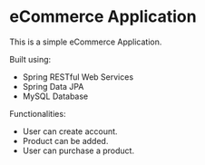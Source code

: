 # eCommerce Application

This is a simple eCommerce Application.

Built using:
- Spring RESTful Web Services
- Spring Data JPA
- MySQL Database

Functionalities:
- User can create account.
- Product can be added.
- User can purchase a product.